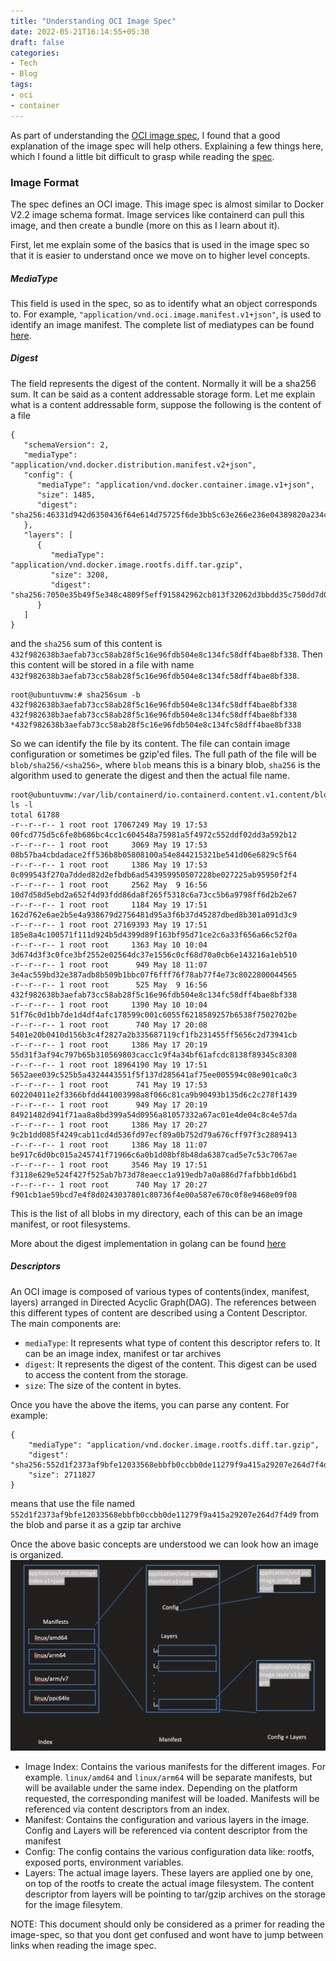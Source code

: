 ```yaml
---
title: "Understanding OCI Image Spec"
date: 2022-05-21T16:14:55+05:30
draft: false
categories:
- Tech
- Blog
tags:
- oci
- container
---
```


As part of understanding the [OCI image spec](https://github.com/opencontainers/image-spec), I found that a good
explanation of the image spec will help others. Explaining a few things here, which I found a little bit difficult to
grasp while reading the [spec](https://github.com/opencontainers/image-spec/blob/main/spec.md).

### Image Format

The spec defines an OCI image. This image spec is almost similar to Docker V2.2 image schema format. Image services
like containerd can pull this image, and then create a bundle (more on this as I learn about it).

First, let me explain some of the basics that is used in the image spec so that it is easier to understand once we move
on to higher level concepts.

##### MediaType
This field is used in the spec, so as to identify what an object corresponds to. For example, `"application/vnd.oci.image.manifest.v1+json"`,
is used to identify an image manifest. The complete list of mediatypes can be found [here](https://github.com/opencontainers/image-spec/blob/main/specs-go/v1/mediatype.go).

##### Digest
The field represents the digest of the content. Normally it will be a sha256 sum. It can be said as a content addressable
storage form. Let me explain what is a content addressable form, suppose the following is the content of a file
```
{
   "schemaVersion": 2,
   "mediaType": "application/vnd.docker.distribution.manifest.v2+json",
   "config": {
      "mediaType": "application/vnd.docker.container.image.v1+json",
      "size": 1485,
      "digest": "sha256:46331d942d6350436f64e614d75725f6de3bb5c63e266e236e04389820a234c4"
   },
   "layers": [
      {
         "mediaType": "application/vnd.docker.image.rootfs.diff.tar.gzip",
         "size": 3208,
         "digest": "sha256:7050e35b49f5e348c4809f5eff915842962cb813f32062d3bbdd35c750dd7d01"
      }
   ]
}
```
and the `sha256` sum of this content is `432f982638b3aefab73cc58ab28f5c16e96fdb504e8c134fc58dff4bae8bf338`. Then this 
content will be stored in a file with name `432f982638b3aefab73cc58ab28f5c16e96fdb504e8c134fc58dff4bae8bf338`. 
```
root@ubuntuvmw:# sha256sum -b 432f982638b3aefab73cc58ab28f5c16e96fdb504e8c134fc58dff4bae8bf338 
432f982638b3aefab73cc58ab28f5c16e96fdb504e8c134fc58dff4bae8bf338 *432f982638b3aefab73cc58ab28f5c16e96fdb504e8c134fc58dff4bae8bf338
```
So we can  identify the file by its content. The file can contain image configuration or sometimes be gzip'ed files.
The full path of the file will be `blob/sha256/<sha256>`, where `blob` means this is a binary blob, `sha256` is the 
algorithm used to generate the digest and then the actual file name.
```
root@ubuntuvmw:/var/lib/containerd/io.containerd.content.v1.content/blobs/sha256# ls -l
total 61788
-r--r--r-- 1 root root 17067249 May 19 17:53 00fcd775d5c6fe8b686bc4cc1c604548a75981a5f4972c552ddf02dd3a592b12
-r--r--r-- 1 root root     3069 May 19 17:53 08b57ba4cbdadace2ff536b8b05808100a54e844215321be541d06e6829c5f64
-r--r--r-- 1 root root     1386 May 19 17:53 0c099543f270a7dded82d2efbdb6ad543959950507228be027225ab95950f2f4
-r--r--r-- 1 root root     2562 May  9 16:56 10d7d58d5ebd2a652f4d93fdd86da8f265f5318c6a73cc5b6a9798ff6d2b2e67
-r--r--r-- 1 root root     1184 May 19 17:51 162d762e6ae2b5e4a938679d2756481d95a3f6b37d45287dbed8b301a091d3c9
-r--r--r-- 1 root root 27169393 May 19 17:51 185e8a4c100571f111d924b5d4399d89f163bf95d71ce2c6a33f656a66c52f0a
-r--r--r-- 1 root root     1363 May 10 10:04 3d674d3f3c0fce3bf2552e02564dc37e1556c0cf68d70a0cb6e143216a1eb510
-r--r--r-- 1 root root      949 May 18 11:07 3e4ac559bd32e387adb8b509b1bbc07f6fff76f78ab77f4e73c8022800044565
-r--r--r-- 1 root root      525 May  9 16:56 432f982638b3aefab73cc58ab28f5c16e96fdb504e8c134fc58dff4bae8bf338
-r--r--r-- 1 root root     1390 May 10 10:04 51f76c0d1bb7de1d4df4afc178599c001c6055f6218589257b6538f7502702be
-r--r--r-- 1 root root      740 May 17 20:08 5401e20b0410d156b3c4f2827a2b335687119cf1fb231455ff5656c2d73941cb
-r--r--r-- 1 root root     1386 May 17 20:19 55d31f3af94c797b65b310569803cacc1c9f4a34bf61afcdc8138f89345c8308
-r--r--r-- 1 root root 18964190 May 19 17:51 5652aee039c525b5a4324443551f5f137d285641af75ee005594c08e901ca0c3
-r--r--r-- 1 root root      741 May 19 17:53 602204011e2f3366bfdd441003998a8f066c81ca9b90493b135d6c2c278f1439
-r--r--r-- 1 root root      949 May 17 20:19 84921482d941f71aa8a8bd399a54d0956a81057332a67ac01e4de04c8c4e57da
-r--r--r-- 1 root root     1386 May 17 20:27 9c2b1dd085f4249cab11cd4d536fd97ecf89a0b752d79a676cff97f3c2889413
-r--r--r-- 1 root root     1386 May 18 11:07 be917c6d0bc015a245741f71966c6a0b1d08bf8b48da6387cad5e7c53c7067ae
-r--r--r-- 1 root root     3546 May 19 17:51 f3118e629e524f427f525ab7b73d78eaecc1a919edb7a0a886d7fafbbb1d6bd1
-r--r--r-- 1 root root      740 May 17 20:27 f901cb1ae59bcd7e4f8d0243037801c80736f4e00a587e670c0f8e9468e09f08
```
This is the list of all blobs in my directory, each of this can be an image manifest, or root filesystems.

More about the digest implementation in golang can be found [here](https://github.com/opencontainers/go-digest/blob/master/digest.go)

##### Descriptors
An OCI image is composed of various types of contents(index, manifest, layers) arranged in Directed Acyclic Graph(DAG). 
The references between this different types of content are described using a Content Descriptor. The main components
are:
- `mediaType`: It represents what type of content this descriptor refers to. It can be an image index, manifest or
tar archives
- `digest`: It represents the digest of the content. This digest can be used to access the content from the storage.
- `size`: The size of the content in bytes.

Once you have the above the items, you can parse any content. For example:
```
{
    "mediaType": "application/vnd.docker.image.rootfs.diff.tar.gzip",
    "digest": "sha256:552d1f2373af9bfe12033568ebbfb0ccbb0de11279f9a415a29207e264d7f4d9",
    "size": 2711827
}
```
means that use the file named `552d1f2373af9bfe12033568ebbfb0ccbb0de11279f9a415a29207e264d7f4d9` from the blob and parse
it as a gzip tar archive


Once the above basic concepts are understood we can look how an image is organized.
![Image](/images/oci-image22052022.png)

- Image Index: Contains the various manifests for the different images. For example. `linux/amd64` and `linux/arm64` will
be separate manifests, but will be available under the same index. Depending on the platform requested, the corresponding
manifest will be loaded. Manifests will be referenced via content descriptors from an index.
- Manifest: Contains the configuration and various layers in the image. Config and Layers will be referenced via content
descriptor from the manifest
- Config: The config contains the various configuration data like: rootfs, exposed ports, environment variables.
- Layers: The actual image layers. These layers are applied one by one, on top of the rootfs to create the actual image
filesystem. The content descriptor from layers will be pointing to tar/gzip archives on the storage for the image
filesytem.


NOTE: This document should only be considered as a primer for reading the image-spec, so that you dont get confused and
wont have to jump between links when reading the image spec.

